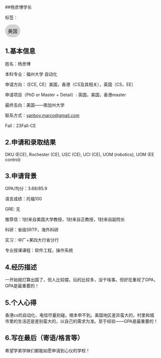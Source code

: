 ##杨彦博学长

标签：
<a href="https://fzu-fly.online/flying/na/" target="_blank">
  <div class="box">
    <div class="text">美国</div>
  </div>
</a>

<style>
.box {
  display: inline-block;
  border: 1px solid lightgray; /* 边框颜色 */
  padding: 8px;
  border-radius: 20px; /* 弧度大小 */
  background-color: lightgray; /* 默认背景色 */
  transition: background-color 0.3s ease; /* 添加过渡效果 */
}

.box:hover {
  background-color: #7E56C2; /* 鼠标悬停时的背景色 */
}

.text {
  font-size: 16px;
  text-align: center;
}
</style>

<style>
a[style] {
  position: relative;
}

a[style]:hover {
  background-color: purple;
}
</style>

## 1.基本信息
姓名：杨彦博

本科专业：福州大学 自动化

申请方向：（ECE, CE）美国，香港（CS及其相关），英国（CS，EE）

申请项目（PhD or Master + Detail）: 英国，美国，香港master

最终去向：美国——南加州大学

联系方式：yanboy.marco@gmail.com

Fall：23Fall-CE

## 2.申请和录取结果
DKU (ECE), Rochester (CE), USC (CE), UCI (CE), UOM (robotics), UOM (EE control)


## 3.申请背景
GPA/均分：3.68/85.9

语言成绩：托福100

GRE: 无

推荐信：1封来自美国大学教授，1封来自正教授，1封来自副院长

科研：省级SRTP，海外科研

实习：中厂+某四大行省分行

专业授课课程：软件工程，操作系统

## 4.经历描述
一开始就打算出国了，但人比较摆，玩的比较多，没干啥事。但好在重视了GPA，GPA是最重要的！

## 5.个人心得
香港cs的自动化、电信尽量别碰，根本申不到。美国地区差异蛮大的，村里和城市里的生活还是差别蛮大的，以自己的需求为准。至于经验——GPA是最重要的！

## 6.写在最后（寄语/格言等）
希望学弟学妹们都能如愿申请到心仪的学校！

